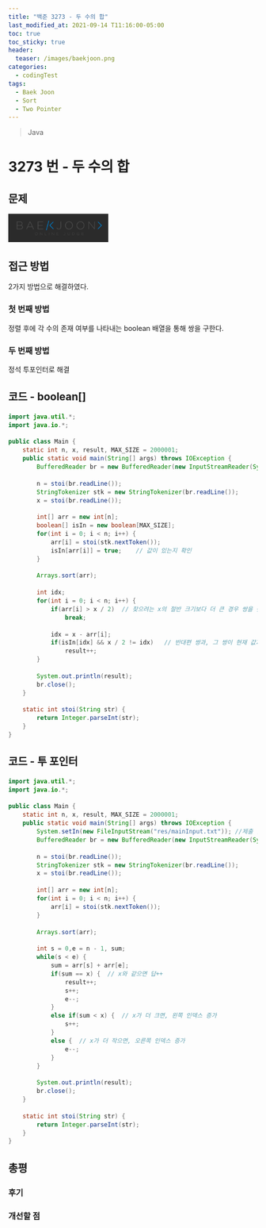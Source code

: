```yaml
---
title: "백준 3273 - 두 수의 합"
last_modified_at: 2021-09-14 T11:16:00-05:00
toc: true
toc_sticky: true
header:
  teaser: /images/baekjoon.png
categories:
  - codingTest
tags:
  - Baek Joon
  - Sort
  - Two Pointer
---
```


> Java

# 3273 번 - 두 수의 합

## 문제

[<img src="/images/baekjoon.png" width="40%" height="40%">](https://www.acmicpc.net/problem/3273)

## 접근 방법

2가지 방법으로 해결하였다.

### 첫 번째 방법
정렬 후에 각 수의 존재 여부를 나타내는 boolean 배열을 통해 쌍을 구한다.

### 두 번째 방법
정석 투포인터로 해결

## 코드 - boolean[]

```java
import java.util.*;
import java.io.*;

public class Main {
	static int n, x, result, MAX_SIZE = 2000001;
	public static void main(String[] args) throws IOException {
		BufferedReader br = new BufferedReader(new InputStreamReader(System.in));
    	
    	n = stoi(br.readLine());
    	StringTokenizer stk = new StringTokenizer(br.readLine());
    	x = stoi(br.readLine());
    	
    	int[] arr = new int[n];
    	boolean[] isIn = new boolean[MAX_SIZE];
    	for(int i = 0; i < n; i++) {
    		arr[i] = stoi(stk.nextToken());
    		isIn[arr[i]] = true;	// 값이 있는지 확인
    	}
    	
    	Arrays.sort(arr);
    	
    	int idx;
    	for(int i = 0; i < n; i++) {
    		if(arr[i] > x / 2)	// 찾으려는 x의 절반 크기보다 더 큰 경우 쌍을 찾을 수 없다. 
    			break;
    		
    		idx = x - arr[i];
    		if(isIn[idx] && x / 2 != idx)	// 반대편 쌍과, 그 쌍이 현재 값과 다를 시
    			result++;
    	}
    	
    	System.out.println(result);
    	br.close();
	}
	
	static int stoi(String str) {
    	return Integer.parseInt(str);
    }
}
```

## 코드 - 투 포인터
```java
import java.util.*;
import java.io.*;

public class Main {
	static int n, x, result, MAX_SIZE = 2000001;
	public static void main(String[] args) throws IOException {
		System.setIn(new FileInputStream("res/mainInput.txt"));	//제출 할 때 주석해야함
		BufferedReader br = new BufferedReader(new InputStreamReader(System.in));
    	
    	n = stoi(br.readLine());
    	StringTokenizer stk = new StringTokenizer(br.readLine());
    	x = stoi(br.readLine());
    	
    	int[] arr = new int[n];
    	for(int i = 0; i < n; i++) {
    		arr[i] = stoi(stk.nextToken());
    	}
    	
    	Arrays.sort(arr);
    	
    	int s = 0,e = n - 1, sum;
    	while(s < e) {
    		sum = arr[s] + arr[e];
    		if(sum == x) {	// x와 같으면 답++
    			result++;
    			s++;
    			e--;
    		}
    		else if(sum < x) {	// x가 더 크면, 왼쪽 인덱스 증가
    			s++;
    		}
    		else {	// x가 더 작으면, 오른쪽 인덱스 증가
    			e--;
    		}
    	}
    		
    	System.out.println(result);
    	br.close();
	}
	
	static int stoi(String str) {
    	return Integer.parseInt(str);
    }
}
```

## 총평

### 후기

### 개선할 점

<!-- ★
<img src="/images/codingTest/bj/문제번호.PNG" width="40%" height="40%">

-->
